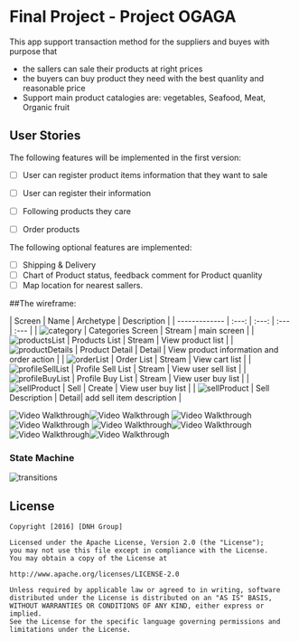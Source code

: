 # Final Project - Project OGAGA

This app support transaction method for the suppliers and buyes with purpose that
- the sallers can sale their products at right prices
- the buyers can buy product they need with the best quanlity and reasonable price
- Support main product catalogies are: vegetables, Seafood, Meat, Organic fruit

## User Stories

The following features will be implemented in the first version:

* [ ]	User can register product items information that they want to sale
* [ ]	User can register their information
* [ ] Following products they care
* [ ] Order products 
 

The following optional features are implemented:
* [ ]	Shipping & Delivery
* [ ]	Chart of Product status, feedback comment for Product quanlity
* [ ]	Map location for nearest sallers.

##The wireframe:

| Screen  | Name | Archetype | Description |
| ------------- | :---: | :---: | :---  | :---  |
| ![category](http://imgur.com/KVNnvJM.png) | Categories Screen | Stream | main screen |
| ![productsList](http://imgur.com/wtrZbUR.png) | Products List | Stream | View product list |
| ![productDetails](http://imgur.com/z1mC0Yu.png) | Product Detail | Detail | View product information and order action  |
| ![orderList](http://imgur.com/YXRyQox.png) | Order List | Stream | View cart list  |
| ![profileSellList](http://imgur.com/fcJYMbe.png) | Profile Sell List | Stream | View user sell list  |
| ![profileBuyList](http://imgur.com/OhSJIbb.png) | Profile Buy List | Stream | View user buy list  |
| ![sellProduct](http://imgur.com/F8RWtyT.png) | Sell | Create | View user buy list  |
| ![sellProduct](http://imgur.com/q5XBNt1.png) | Sell Description | Detail| add  sell item description  |



<img src='http://imgur.com/KVNnvJM.png' title='Categories' width='' alt='Video Walkthrough' /><img src='http://imgur.com/wtrZbUR.png' title='Product List in a category)  2' width='' alt='Video Walkthrough' />
<img src='http://imgur.com/z1mC0Yu.png' title='Product Detail' width='' alt='Video Walkthrough' /><img src='http://imgur.com/YXRyQox.png' title='Image 4' width='' alt='Video Walkthrough' />
<img src='http://imgur.com/fcJYMbe.png' title='Categories' width='' alt='Video Walkthrough' /><img src='http://imgur.com/OhSJIbb.png' title='Categories' width='' alt='Video Walkthrough' />
<img src='http://imgur.com/F8RWtyT.png' title='Categories' width='' alt='Video Walkthrough'/><img src='http://imgur.com/q5XBNt1.png' title='Categories' width='' alt='Video Walkthrough' />

### State Machine
![transitions](/images/Transitions.png)

## License

    Copyright [2016] [DNH Group]

    Licensed under the Apache License, Version 2.0 (the "License");
    you may not use this file except in compliance with the License.
    You may obtain a copy of the License at

    http://www.apache.org/licenses/LICENSE-2.0

    Unless required by applicable law or agreed to in writing, software
    distributed under the License is distributed on an "AS IS" BASIS,
    WITHOUT WARRANTIES OR CONDITIONS OF ANY KIND, either express or implied.
    See the License for the specific language governing permissions and
    limitations under the License.



